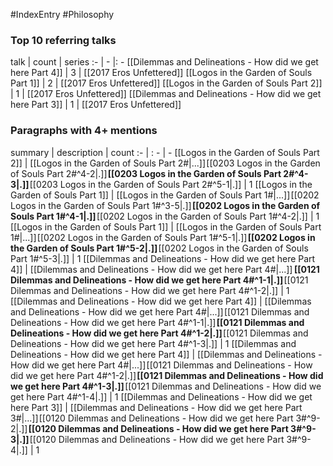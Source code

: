 #IndexEntry #Philosophy

### Top 10 referring talks
talk | count | series
:- | - |: -
[[Dilemmas and Delineations - How did we get here Part 4]] | 3 | [[2017 Eros Unfettered]]
[[Logos in the Garden of Souls Part 1]] | 2 | [[2017 Eros Unfettered]]
[[Logos in the Garden of Souls Part 2]] | 1 | [[2017 Eros Unfettered]]
[[Dilemmas and Delineations - How did we get here Part 3]] | 1 | [[2017 Eros Unfettered]]

### Paragraphs with 4+ mentions
summary | description | count
:- | : - | -
[[Logos in the Garden of Souls Part 2]] | [[Logos in the Garden of Souls Part 2#\|...]] [[0203 Logos in the Garden of Souls Part 2#^4-2\|.]] **[[0203 Logos in the Garden of Souls Part 2#^4-3\|.]]** [[0203 Logos in the Garden of Souls Part 2#^5-1\|.]] | 1
[[Logos in the Garden of Souls Part 1]] | [[Logos in the Garden of Souls Part 1#\|...]] [[0202 Logos in the Garden of Souls Part 1#^3-5\|.]] **[[0202 Logos in the Garden of Souls Part 1#^4-1\|.]]** [[0202 Logos in the Garden of Souls Part 1#^4-2\|.]] | 1
[[Logos in the Garden of Souls Part 1]] | [[Logos in the Garden of Souls Part 1#\|...]] [[0202 Logos in the Garden of Souls Part 1#^5-1\|.]] **[[0202 Logos in the Garden of Souls Part 1#^5-2\|.]]** [[0202 Logos in the Garden of Souls Part 1#^5-3\|.]] | 1
[[Dilemmas and Delineations - How did we get here Part 4]] | [[Dilemmas and Delineations - How did we get here Part 4#\|...]]  **[[0121 Dilemmas and Delineations - How did we get here Part 4#^1-1\|.]]** [[0121 Dilemmas and Delineations - How did we get here Part 4#^1-2\|.]] | 1
[[Dilemmas and Delineations - How did we get here Part 4]] | [[Dilemmas and Delineations - How did we get here Part 4#\|...]] [[0121 Dilemmas and Delineations - How did we get here Part 4#^1-1\|.]] **[[0121 Dilemmas and Delineations - How did we get here Part 4#^1-2\|.]]** [[0121 Dilemmas and Delineations - How did we get here Part 4#^1-3\|.]] | 1
[[Dilemmas and Delineations - How did we get here Part 4]] | [[Dilemmas and Delineations - How did we get here Part 4#\|...]] [[0121 Dilemmas and Delineations - How did we get here Part 4#^1-2\|.]] **[[0121 Dilemmas and Delineations - How did we get here Part 4#^1-3\|.]]** [[0121 Dilemmas and Delineations - How did we get here Part 4#^1-4\|.]] | 1
[[Dilemmas and Delineations - How did we get here Part 3]] | [[Dilemmas and Delineations - How did we get here Part 3#\|...]] [[0120 Dilemmas and Delineations - How did we get here Part 3#^9-2\|.]] **[[0120 Dilemmas and Delineations - How did we get here Part 3#^9-3\|.]]** [[0120 Dilemmas and Delineations - How did we get here Part 3#^9-4\|.]] | 1

